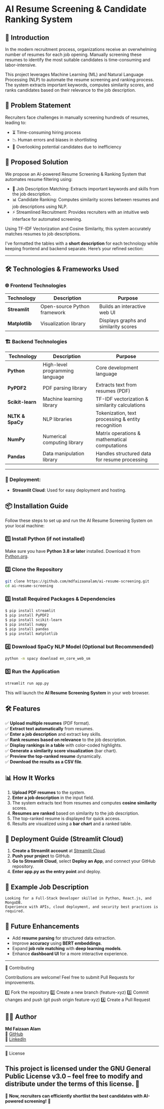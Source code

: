 # AI Resume Screening & Candidate Ranking System

## 🚀 Introduction

In the modern recruitment process, organizations receive an overwhelming number of resumes for each job opening. Manually screening these resumes to identify the most suitable candidates is time-consuming and labor-intensive.

This project leverages Machine Learning (ML) and Natural Language Processing (NLP) to automate the resume screening and ranking process. The system extracts important keywords, computes similarity scores, and ranks candidates based on their relevance to the job description.


## 📌 Problem Statement
Recruiters face challenges in manually screening hundreds of resumes, leading to:

- ⏳ Time-consuming hiring process
- 📉 Human errors and biases in shortlisting
- 🛑 Overlooking potential candidates due to inefficiency

## 🚀 Proposed Solution
We propose an AI-powered Resume Screening & Ranking System that automates resume filtering using:

- 🔎 Job Description Matching: Extracts important keywords and skills from the job description.
- 📊 Candidate Ranking: Computes similarity scores between resumes and job descriptions using NLP.
- ⚡ Streamlined Recruitment: Provides recruiters with an intuitive web interface for automated screening.

Using TF-IDF Vectorization and Cosine Similarity, this system accurately matches resumes to job descriptions.

I've formatted the tables with a **short description** for each technology while keeping frontend and backend separate. Here’s your refined section:  

---

## 🛠️ Technologies & Frameworks Used  

### 🌐 Frontend Technologies  

| Technology  | Description | Purpose |  
|------------|------------|---------|  
| **Streamlit**  | Open-source Python framework | Builds an interactive web UI |  
| **Matplotlib** | Visualization library | Displays graphs and similarity scores |  

### 🏗️ Backend Technologies  

| Technology    | Description | Purpose |  
|--------------|------------|---------|  
| **Python**   | High-level programming language | Core development language |  
| **PyPDF2**   | PDF parsing library | Extracts text from resumes (PDF) |  
| **Scikit-learn** | Machine learning library | TF-IDF vectorization & similarity calculations |  
| **NLTK & SpaCy** | NLP libraries | Tokenization, text processing & entity recognition |  
| **NumPy**    | Numerical computing library | Matrix operations & mathematical computations |  
| **Pandas**   | Data manipulation library | Handles structured data for resume processing |  

---

### 🔹 Deployment:
- **Streamlit Cloud**: Used for easy deployment and hosting.

## 📦 Installation Guide
Follow these steps to set up and run the AI Resume Screening System on your local machine:

### **1️⃣ Install Python (if not installed)**
Make sure you have **Python 3.8 or later** installed. Download it from [Python.org](https://www.python.org/downloads/).

### **2️⃣ Clone the Repository**
```bash
git clone https://github.com/mdfaizaanalam/ai-resume-screening.git
cd ai-resume-screening
```


### **3️⃣ Install Required Packages & Dependencies**

```sh
$ pip install streamlit
$ pip install PyPDF2
$ pip install scikit-learn
$ pip install numpy
$ pip install pandas
$ pip install matplotlib
```

### **4️⃣ Download SpaCy NLP Model (Optional but Recommended)**
```bash
python -m spacy download en_core_web_sm
```

### **5️⃣ Run the Application**
```bash
streamlit run app.py
```
This will launch the **AI Resume Screening System** in your web browser.

## 🛠️ Features
✅ **Upload multiple resumes** (PDF format).  
✅ **Extract text automatically** from resumes.  
✅ **Enter a job description** and extract key skills.  
✅ **Rank resumes based on relevance** to the job description.  
✅ **Display rankings in a table** with color-coded highlights.  
✅ **Generate a similarity score visualization** (bar chart).  
✅ **Preview the top-ranked resume** dynamically.  
✅ **Download the results as a CSV file**.

## 📊 How It Works
1. **Upload PDF resumes** to the system.
2. **Enter a job description** in the input field.
3. The system extracts text from resumes and computes **cosine similarity** scores.
4. **Resumes are ranked** based on similarity to the job description.
5. The top-ranked resume is displayed for quick access.
6. Results are visualized using a **bar chart** and a ranked table.

## 🚀 Deployment Guide (Streamlit Cloud)
1. **Create a Streamlit account** at [Streamlit Cloud](https://streamlit.io/).
2. **Push your project** to GitHub.
3. **Go to Streamlit Cloud**, select **Deploy an App**, and connect your GitHub repository.
4. **Enter app.py as the entry point** and deploy.

## 📄 Example Job Description
```
Looking for a Full-Stack Developer skilled in Python, React.js, and MongoDB.
Experience with APIs, cloud deployment, and security best practices is required.
```

## 🎯 Future Enhancements
- Add **resume parsing** for structured data extraction.
- Improve **accuracy** using **BERT embeddings**.
- Expand **job role matching** with **deep learning models**.
- Enhance **dashboard UI** for a more interactive experience.
---

🤝 Contributing

Contributions are welcome! Feel free to submit Pull Requests for improvements.

1️⃣ Fork the repository
2️⃣ Create a new branch (feature-xyz)
3️⃣ Commit changes and push (git push origin feature-xyz)
4️⃣ Create a Pull Request

## 👨‍💻 Author
**Md Faizaan Alam**  
💼 [GitHub](https://github.com/mdfaizaanalam)  
💼 [LinkedIn](https://www.linkedin.com/in/mdfaizaanalam/)

---

📜 License

This project is licensed under the GNU General Public License v3.0 – feel free to modify and distribute under the terms of this license. 🚀
---

🎉 **Now, recruiters can efficiently shortlist the best candidates with AI-powered screening!** 🚀

